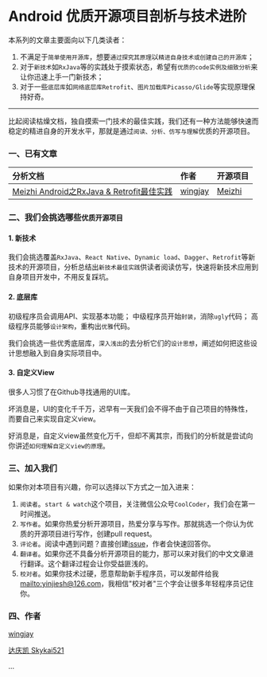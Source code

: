 # Android 优质开源项目剖析与技术进阶
本系列的文章主要面向以下几类读者：

1. 不满足于`简单使用开源库`，想要`通过探究其原理`以`精进自身技术或创建自己的开源库`；
2. 对于`新技术`如`RxJava`等的实践处于摸索状态，希望有`优质的code实例及细致分析`来让你迅速上手一门新技术；
3. 对于一些`底层库`如`网络底层库Retrofit`、`图片加载库Picasso/Glide`等实现原理保持好奇。

_________________________________

比起阅读枯燥文档，独自摸索一门技术的最佳实践，我们还有一种方法能够快速而稳定的精进自身的开发水平，那就是通过`阅读、分析、仿写与理解`优质的开源项目。

### 一、已有文章
分析文档 | 作者 | 开源项目
:------------- | :------------- | :------------- 
[Meizhi Android之RxJava & Retrofit最佳实践](http://www.jianshu.com/p/47e72693a302) | [wingjay](https://github.com/wingjay) | [Meizhi](github.com/drakeet/Meizhi)

### 二、我们会挑选哪些`优质开源项目`
#### 1. 新技术
我们会挑选覆盖`RxJava`、`React Native`、`Dynamic load`、`Dagger`、`Retrofit`等新技术的开源项目，分析总结出`新技术最佳实践`供读者阅读仿写，快速将新技术应用到自身项目开发中，不用反复踩坑。

#### 2. 底层库
初级程序员会调用API、实现基本功能；
中级程序员开始`封装`，消除`ugly`代码；
高级程序员能够`设计架构`，重构出`优雅`代码。

我们会挑选一些优秀底层库，`深入浅出`的去分析它们的`设计思想`，阐述如何把这些设计思想融入到自身实际项目中。

#### 3. 自定义View
很多人习惯了在Github寻找通用的UI库。

坏消息是，UI的变化千千万，迟早有一天我们会不得不由于自己项目的特殊性，而要自己来实现自定义view。

好消息是，自定义view虽然变化万千，但却不离其宗，而我们的分析就是尝试向你讲述`如何理解自定义view的原理`。

### 三、加入我们
如果你对本项目有兴趣，你可以选择以下方式之一加入进来：

1. `阅读者`。`start & watch`这个项目，关注微信公众号`CoolCoder`，我们会在第一时间推送。
2. `写作者`。如果你热爱分析开源项目，热爱分享与写作。那就挑选一个你认为优质的开源项目进行写作，创建pull request。
3. `评论者`。阅读中遇到问题？直接创建[issue](https://github.com/wingjay/android-open-source-project-cracking/issues)，作者会快速回答你。
4. `翻译者`。如果你还不具备分析开源项目的能力，那可以来对我们的中文文章进行翻译。这个翻译过程会让你受益匪浅的。
5. `校对者`。如果你技术过硬，愿意帮助新手程序员，可以发邮件给我<mailto:yinjiesh@126.com>，我相信"校对者"三个字会让很多年轻程序员记住你。

### 四、作者
[wingjay](https://github.com/wingjay)

[达庆凯 Skykai521](https://github.com/Skykai521)

...
